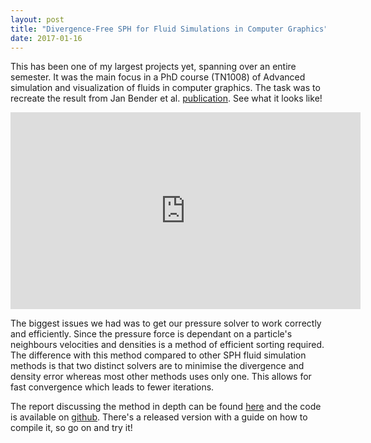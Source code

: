 ```yaml
---
layout: post
title: "Divergence-Free SPH for Fluid Simulations in Computer Graphics"
date: 2017-01-16
---
```


This has been one of my largest projects yet, spanning over an entire semester. It was the main focus in a PhD course (TN1008) of Advanced simulation and visualization of fluids in computer graphics. The task was to recreate the result from Jan Bender et al. [publication](https://animation.rwth-aachen.de/media/papers/2015-SCA-DFSPH.pdf). See what it looks like!

<iframe width="560" height="315" src="https://www.youtube.com/embed/oTdw5cLSVr8" frameborder="0" allowfullscreen></iframe>

The biggest issues we had was to get our pressure solver to work correctly and efficiently. Since the pressure force is dependant on a particle's neighbours velocities and densities is a method of efficient sorting required. The difference with this method compared to other SPH fluid simulation methods is that two distinct solvers are to minimise the divergence and density error whereas most other methods uses only one. This allows for fast convergence which leads to fewer iterations. 


The report discussing the method in depth can be found [here](/reports/tn1008-dfsph-fluidsimulation.pdf) and the code is available on [github](https://github.com/ronjagrosz/DFSPH). There's a released version with a guide on how to compile it, so go on and try it!